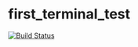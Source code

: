# first_terminal_test
[![Build Status](https://travis-ci.com/YongamaFayo/first_terminal_test.svg?branch=master)](https://travis-ci.com/YongamaFayo/first_terminal_test)